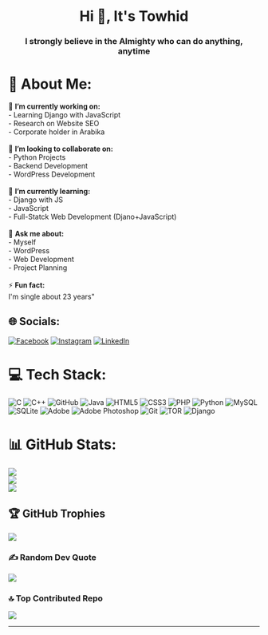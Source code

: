 <h1 align="center">Hi 👋, It's Towhid</h1>
<h3 align="center">I strongly believe in the Almighty who can do anything, anytime</h3>

# 💫 About Me:
🔭 **I’m currently working on:**  <br>- Learning Django with JavaScript  <br>- Research on Website SEO  <br>- Corporate holder in Arabika  <br><br>👯 **I’m looking to collaborate on:**  <br>- Python Projects  <br>- Backend Development <br>- WordPress Development  <br><br>🌱 **I’m currently learning:**  <br>- Django with JS  <br>- JavaScript <br>- Full-Statck Web Development (Djano+JavaScript)  <br><br>💬 **Ask me about:**  <br>- Myself  <br>- WordPress <br>- Web Development <br>- Project Planning  <br><br>⚡ **Fun fact:**  <br>I'm single about 23 years"<br>


## 🌐 Socials:
[![Facebook](https://img.shields.io/badge/Facebook-%231877F2.svg?logo=Facebook&logoColor=white)](https://www.facebook.com/mdtowhidulislam871) [![Instagram](https://img.shields.io/badge/Instagram-%23E4405F.svg?logo=Instagram&logoColor=white)](https://www.instagram.com/jr_towhid/) [![LinkedIn](https://img.shields.io/badge/LinkedIn-%230077B5.svg?logo=linkedin&logoColor=white)](https://www.linkedin.com/in/mdtowhidul-islam/)


# 💻 Tech Stack:
![C](https://img.shields.io/badge/c-%2300599C.svg?style=for-the-badge&logo=c&logoColor=white) ![C++](https://img.shields.io/badge/c++-%2300599C.svg?style=for-the-badge&logo=c%2B%2B&logoColor=white) ![GitHub](https://img.shields.io/badge/github-%23121011.svg?style=for-the-badge&logo=github&logoColor=white) ![Java](https://img.shields.io/badge/java-%23ED8B00.svg?style=for-the-badge&logo=openjdk&logoColor=white) ![HTML5](https://img.shields.io/badge/html5-%23E34F26.svg?style=for-the-badge&logo=html5&logoColor=white) ![CSS3](https://img.shields.io/badge/css3-%231572B6.svg?style=for-the-badge&logo=css3&logoColor=white) ![PHP](https://img.shields.io/badge/php-%23777BB4.svg?style=for-the-badge&logo=php&logoColor=white) ![Python](https://img.shields.io/badge/python-3670A0?style=for-the-badge&logo=python&logoColor=ffdd54) ![MySQL](https://img.shields.io/badge/mysql-4479A1.svg?style=for-the-badge&logo=mysql&logoColor=white) ![SQLite](https://img.shields.io/badge/sqlite-%2307405e.svg?style=for-the-badge&logo=sqlite&logoColor=white) ![Adobe](https://img.shields.io/badge/adobe-%23FF0000.svg?style=for-the-badge&logo=adobe&logoColor=white) ![Adobe Photoshop](https://img.shields.io/badge/adobe%20photoshop-%2331A8FF.svg?style=for-the-badge&logo=adobe%20photoshop&logoColor=white) ![Git](https://img.shields.io/badge/git-%23F05033.svg?style=for-the-badge&logo=git&logoColor=white) ![TOR](https://img.shields.io/badge/tor-%237E4798.svg?style=for-the-badge&logo=tor-project&logoColor=white) ![Django](https://img.shields.io/badge/djnago-%237E4798.svg?style=for-the-badge&logo=django-project&logoColor=white)
# 📊 GitHub Stats:
![](https://github-readme-stats.vercel.app/api?username=towhid871&theme=gotham&hide_border=false&include_all_commits=true&count_private=true)<br/>
![](https://github-readme-streak-stats.herokuapp.com/?user=towhid871&theme=gotham&hide_border=false)<br/>
![](https://github-readme-stats.vercel.app/api/top-langs/?username=towhid871&theme=gotham&hide_border=false&include_all_commits=true&count_private=true&layout=compact)

## 🏆 GitHub Trophies
![](https://github-profile-trophy.vercel.app/?username=towhid871&theme=dark&no-frame=false&no-bg=false&margin-w=4)

### ✍️ Random Dev Quote
![](https://quotes-github-readme.vercel.app/api?type=vetical&theme=dark)

### 🔝 Top Contributed Repo
![](https://github-contributor-stats.vercel.app/api?username=towhid871&limit=5&theme=dark&combine_all_yearly_contributions=true)

---
